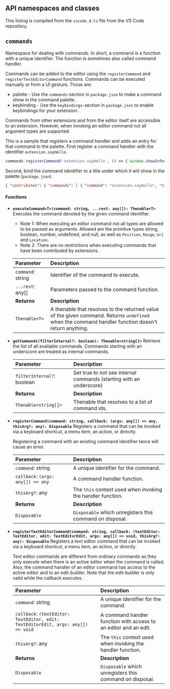 ## API namespaces and classes

This listing is compiled from the `vscode.d.ts` file from the VS Code repository.

## `commands`

Namespace for dealing with commands. In short, a command is a function with a unique identifier. The function is sometimes also called command handler.

Commands can be added to the editor using the `registerCommand` and `registerTextEditorCommand` functions. Commands can be executed manually or from a UI gesture. Those are:

*   palette - Use the `commands`-section in `package.json` to make a command show in the command palette.
*   keybinding - Use the `keybindings`-section in `package.json` to enable keybindings for your extension.

Commands from other extensions and from the editor itself are accessible to an extension. However, when invoking an editor command not all argument types are supported.

This is a sample that registers a command handler and adds an entry for that command to the palette. First register a command handler with the identifier `extension.sayHello`.

```javascript
commands.registerCommand('extension.sayHello', () => { window.showInformationMessage('Hello World!'); });
```

Second, bind the command identifier to a title under which it will show in the palette (`package.json`).

```json
{ "contributes": { "commands": [ { "command": "extension.sayHello", "title": "Hello World" } ] } }
```

#### Functions

*   **`executeCommand<T>(command: string, ...rest: any[]): Thenable<T>`**
    Executes the command denoted by the given command identifier.

    *   Note 1: When executing an editor command not all types are allowed to be passed as arguments. Allowed are the primitive types string, boolean, number, undefined, and null, as well as `Position`, `Range`, `Uri` and `Location`.
    *   Note 2: There are no restrictions when executing commands that have been contributed by extensions.

    | Parameter        | Description                                                                                                                               |
    | :--------------- | :---------------------------------------------------------------------------------------------------------------------------------------- |
    | `command`: string  | Identifier of the command to execute.                                                                                                     |
    | `...rest`: any[] | Parameters passed to the command function.                                                                                                |
    | **Returns**      | **Description**                                                                                                                           |
    | `Thenable<T>`    | A thenable that resolves to the returned value of the given command. Returns `undefined` when the command handler function doesn't return anything. |

*   **`getCommands(filterInternal?: boolean): Thenable<string[]>`**
    Retrieve the list of all available commands. Commands starting with an underscore are treated as internal commands.

    | Parameter             | Description                                                              |
    | :-------------------- | :----------------------------------------------------------------------- |
    | `filterInternal?`: boolean | Set true to not see internal commands (starting with an underscore)      |
    | **Returns**           | **Description**                                                          |
    | `Thenable<string[]>`  | Thenable that resolves to a list of command ids.                         |

*   **`registerCommand(command: string, callback: (args: any[]) => any, thisArg?: any): Disposable`**
    Registers a command that can be invoked via a keyboard shortcut, a menu item, an action, or directly.

    Registering a command with an existing command identifier twice will cause an error.

    | Parameter                        | Description                                                    |
    | :------------------------------- | :------------------------------------------------------------- |
    | `command`: string                | A unique identifier for the command.                           |
    | `callback`: `(args: any[]) => any` | A command handler function.                                    |
    | `thisArg?`: any                  | The `this` context used when invoking the handler function.      |
    | **Returns**                      | **Description**                                                |
    | `Disposable`                     | `Disposable` which unregisters this command on disposal.       |

*   **`registerTextEditorCommand(command: string, callback: (textEditor: TextEditor, edit: TextEditorEdit, args: any[]) => void, thisArg?: any): Disposable`**
    Registers a text editor command that can be invoked via a keyboard shortcut, a menu item, an action, or directly.

    Text editor commands are different from ordinary commands as they only execute when there is an active editor when the command is called. Also, the command handler of an editor command has access to the active editor and to an edit-builder. Note that the edit-builder is only valid while the callback executes.

    | Parameter                                                                               | Description                                                                |
    | :-------------------------------------------------------------------------------------- | :------------------------------------------------------------------------- |
    | `command`: string                                                                       | A unique identifier for the command.                                       |
    | `callback`: `(textEditor: TextEditor, edit: TextEditorEdit, args: any[]) => void` | A command handler function with access to an editor and an edit.           |
    | `thisArg?`: any                                                                         | The `this` context used when invoking the handler function.                  |
    | **Returns**                                                                             | **Description**                                                            |
    | `Disposable`                                                                            | `Disposable` which unregisters this command on disposal.                   |
